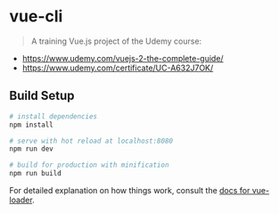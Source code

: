 # vue-cli

> A training Vue.js project of the Udemy course: 

- https://www.udemy.com/vuejs-2-the-complete-guide/ 
- https://www.udemy.com/certificate/UC-A632J7OK/

## Build Setup

``` bash
# install dependencies
npm install

# serve with hot reload at localhost:8080
npm run dev

# build for production with minification
npm run build
```

For detailed explanation on how things work, consult the [docs for vue-loader](http://vuejs.github.io/vue-loader).
